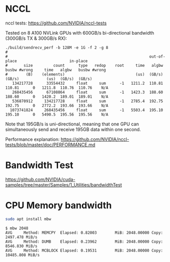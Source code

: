 # NCCL

nccl tests: https://github.com/NVIDIA/nccl-tests

Tested on 8 A100 NVLink GPUs with 600GB/s bi-directional bandwidth (300GB/s TX & 300GB/s RX):
```
./build/sendrecv_perf -b 128M -e 1G -f 2 -g 8
#
#                                                              out-of-place                       in-place          
#       size         count      type   redop    root     time   algbw   busbw #wrong     time   algbw   busbw #wrong
#        (B)    (elements)                               (us)  (GB/s)  (GB/s)            (us)  (GB/s)  (GB/s)  
   134217728      33554432     float     sum      -1   1211.2  110.81  110.81      0   1211.8  110.76  110.76    N/A
   268435456      67108864     float     sum      -1   1423.3  188.60  188.60      0   1420.2  189.01  189.01    N/A
   536870912     134217728     float     sum      -1   2785.4  192.75  192.75      0   2772.2  193.66  193.66    N/A
  1073741824     268435456     float     sum      -1   5503.4  195.10  195.10      0   5490.5  195.56  195.56    N/A
```

Note that 195GB/s is uni-directional, meaning that one GPU can simultaneously send and receive 195GB data within one second.

Performance explanation: https://github.com/NVIDIA/nccl-tests/blob/master/doc/PERFORMANCE.md

# Bandwidth Test

https://github.com/NVIDIA/cuda-samples/tree/master/Samples/1_Utilities/bandwidthTest

# CPU Memory bandwidth

```sh
sudo apt install mbw
```

```
$ mbw 2048
AVG     Method: MEMCPY  Elapsed: 0.82003        MiB: 2048.00000 Copy: 2497.478 MiB/s
AVG     Method: DUMB    Elapsed: 0.23962        MiB: 2048.00000 Copy: 8546.830 MiB/s
AVG     Method: MCBLOCK Elapsed: 0.19531        MiB: 2048.00000 Copy: 10485.808 MiB/s
```
